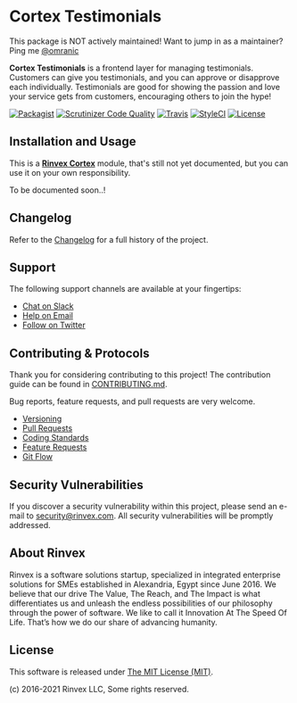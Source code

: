 # Cortex Testimonials

This package is NOT actively maintained! Want to jump in as a maintainer? Ping me [@omranic](https://twitter.com/omranic)


**Cortex Testimonials** is a frontend layer for managing testimonials. Customers can give you testimonials, and you can approve or disapprove each individually. Testimonials are good for showing the passion and love your service gets from customers, encouraging others to join the hype!

[![Packagist](https://img.shields.io/packagist/v/cortex/testimonials.svg?label=Packagist&style=flat-square)](https://packagist.org/packages/cortex/testimonials)
[![Scrutinizer Code Quality](https://img.shields.io/scrutinizer/g/rinvex/cortex-testimonials.svg?label=Scrutinizer&style=flat-square)](https://scrutinizer-ci.com/g/rinvex/cortex-testimonials/)
[![Travis](https://img.shields.io/travis/rinvex/cortex-testimonials.svg?label=TravisCI&style=flat-square)](https://travis-ci.org/rinvex/cortex-testimonials)
[![StyleCI](https://styleci.io/repos/115035899/shield)](https://styleci.io/repos/115035899)
[![License](https://img.shields.io/packagist/l/cortex/testimonials.svg?label=License&style=flat-square)](https://github.com/rinvex/cortex-testimonials/blob/develop/LICENSE)


## Installation and Usage

This is a **[Rinvex Cortex](https://github.com/rinvex/cortex)** module, that's still not yet documented, but you can use it on your own responsibility.

To be documented soon..!


## Changelog

Refer to the [Changelog](CHANGELOG.md) for a full history of the project.


## Support

The following support channels are available at your fingertips:

- [Chat on Slack](https://bit.ly/rinvex-slack)
- [Help on Email](mailto:help@rinvex.com)
- [Follow on Twitter](https://twitter.com/rinvex)


## Contributing & Protocols

Thank you for considering contributing to this project! The contribution guide can be found in [CONTRIBUTING.md](CONTRIBUTING.md).

Bug reports, feature requests, and pull requests are very welcome.

- [Versioning](CONTRIBUTING.md#versioning)
- [Pull Requests](CONTRIBUTING.md#pull-requests)
- [Coding Standards](CONTRIBUTING.md#coding-standards)
- [Feature Requests](CONTRIBUTING.md#feature-requests)
- [Git Flow](CONTRIBUTING.md#git-flow)


## Security Vulnerabilities

If you discover a security vulnerability within this project, please send an e-mail to [security@rinvex.com](security@rinvex.com). All security vulnerabilities will be promptly addressed.


## About Rinvex

Rinvex is a software solutions startup, specialized in integrated enterprise solutions for SMEs established in Alexandria, Egypt since June 2016. We believe that our drive The Value, The Reach, and The Impact is what differentiates us and unleash the endless possibilities of our philosophy through the power of software. We like to call it Innovation At The Speed Of Life. That’s how we do our share of advancing humanity.


## License

This software is released under [The MIT License (MIT)](LICENSE).

(c) 2016-2021 Rinvex LLC, Some rights reserved.

